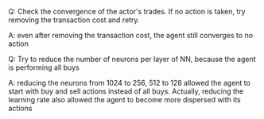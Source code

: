 Q: Check the convergence of the actor's trades. If no action is taken, try removing the transaction cost and retry.

A: even after removing the transaction cost, the agent still converges to no action

Q: Try to reduce the number of neurons per layer of NN, because the agent is performing all buys

A: reducing the neurons from 1024 to 256, 512 to 128 allowed the agent to start with buy and sell actions instead of all buys. Actually, reducing the learning rate also allowed the agent to become more dispersed with its actions